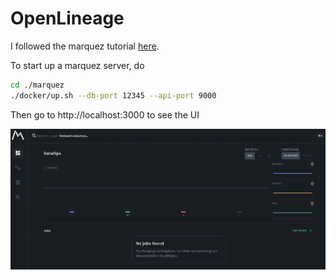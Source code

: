 # OpenLineage

I followed the marquez tutorial [here](https://openlineage.io/docs/guides/airflow-quickstart/#get-marquez).

To start up a marquez server, do

```bash
cd ./marquez
./docker/up.sh --db-port 12345 --api-port 9000
```

Then go to http://localhost:3000 to see the UI

![](../openlineage-playground/docs/marquez-ui.png)